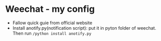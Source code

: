 # Weechat - my config

* Fallow quick guie from official website
* Install anotify.py(notification script): put it in pyton folder of weechat. Then run `/python install anotify.py`
